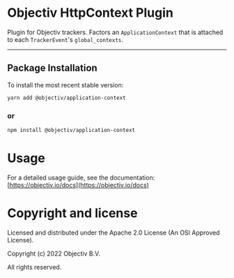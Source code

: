 # Objectiv HttpContext Plugin

Plugin for Objectiv trackers. Factors an `ApplicationContext` that is attached to each `TrackerEvent`'s `global_contexts`.

---
## Package Installation
To install the most recent stable version:

```sh
yarn add @objectiv/application-context
```

### or
```sh
npm install @objectiv/application-context
```

# Usage
For a detailed usage guide, see the documentation: [https://objectiv.io/docs](https://objectiv.io/docs)

# Copyright and license
Licensed and distributed under the Apache 2.0 License (An OSI Approved License).

Copyright (c) 2022 Objectiv B.V.

All rights reserved.

